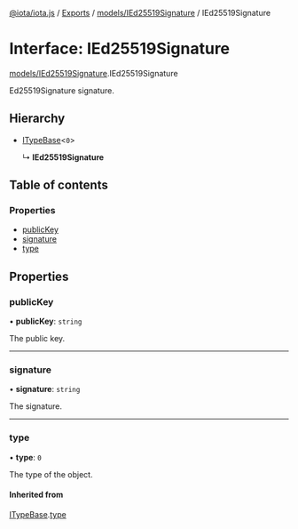 [@iota/iota.js](../README.md) / [Exports](../modules.md) / [models/IEd25519Signature](../modules/models_ied25519signature.md) / IEd25519Signature

# Interface: IEd25519Signature

[models/IEd25519Signature](../modules/models_ied25519signature.md).IEd25519Signature

Ed25519Signature signature.

## Hierarchy

- [ITypeBase](models_itypebase.itypebase.md)<``0``\>

  ↳ **IEd25519Signature**

## Table of contents

### Properties

- [publicKey](models_ied25519signature.ied25519signature.md#publickey)
- [signature](models_ied25519signature.ied25519signature.md#signature)
- [type](models_ied25519signature.ied25519signature.md#type)

## Properties

### publicKey

• **publicKey**: `string`

The public key.

___

### signature

• **signature**: `string`

The signature.

___

### type

• **type**: ``0``

The type of the object.

#### Inherited from

[ITypeBase](models_itypebase.itypebase.md).[type](models_itypebase.itypebase.md#type)
